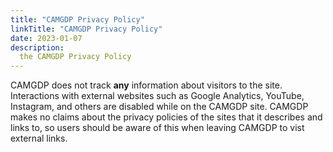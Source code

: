 ```yaml
---
title: "CAMGDP Privacy Policy"
linkTitle: "CAMGDP Privacy Policy"
date: 2023-01-07
description:
  the CAMGDP Privacy Policy
---
```


CAMGDP does not track **any** information about visitors to the site.  Interactions with external websites such as Google Analytics, YouTube, Instagram, and others are disabled while on the CAMGDP site.  CAMGDP makes no claims about the privacy policies of the sites that it describes and links to, so users should be aware of this when leaving CAMGDP to vist external links.
